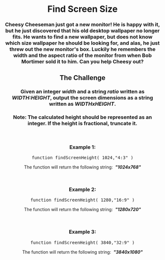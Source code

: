 <div align = 'center'>

# Find Screen Size

</div>

<div align = 'center'>

<h3>Cheesy Cheeseman just got a new monitor! He is happy with it, but he just discovered that his old desktop wallpaper no longer fits. He wants to find a new wallpaper, but does not know which size wallpaper he should be looking for, and alas, he just threw out the new monitor's box. Luckily he remembers the width and the aspect ratio of the monitor from when Bob Mortimer sold it to him. Can you help Cheesy out?</h3>

<h2>The Challenge</h2>

<h3>Given an integer <em>width</em> and a string <em>ratio</em> written as <em>WIDTH:HEIGHT</em>, output the screen dimensions as a string written as <em>WIDTHxHEIGHT</em>.</h3>

<h3>Note: The calculated height should be represented as an integer. If the height is fractional, truncate it.</h3>

<br>

<h3>Example 1:</h3>

<pre>function findScreenHeight(&nbsp;1024,"4:3"&nbsp;)</pre>

<p>The function will return the following string: &nbsp;<strong><em>"1024x768"</em></strong></p>

<br>

<h3>Example 2:</h3>

<pre>function findScreenHeight(&nbsp;1280,"16:9"&nbsp;)</pre>

<p>The function will return the following string: &nbsp;<strong><em>"1280x720"</em></strong></p>

<br>

<h3>Example 3:</h3>

<pre>function findScreenHeight(&nbsp;3840,"32:9"&nbsp;)</pre>

<p>The function will return the following string: &nbsp;<strong><em>"3840x1080"</em></strong></p>

</div>
